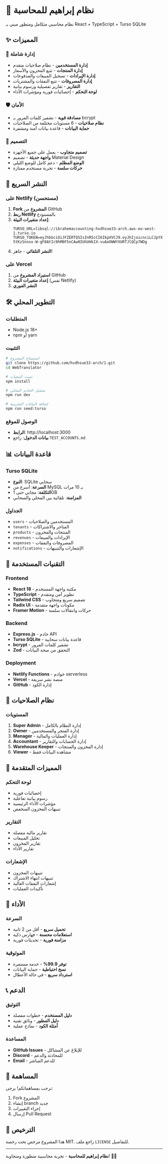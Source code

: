 # 🚀 نظام إبراهيم للمحاسبة

نظام محاسبي متكامل ومتطور مبني بـ React + TypeScript + Turso SQLite

## ✨ المميزات

### 🎯 إدارة شاملة
- **إدارة المستخدمين** - نظام صلاحيات متقدم
- **إدارة المنتجات** - تتبع المخزون والأسعار
- **إدارة الإيرادات** - تسجيل المبيعات والمدفوعات
- **إدارة المصروفات** - تتبع النفقات والمشتريات
- **التقارير** - تقارير تفصيلية ورسوم بيانية
- **لوحة التحكم** - إحصائيات فورية ومؤشرات الأداء

### 🛡️ الأمان
- **مصادقة قوية** - تشفير كلمات المرور بـ bcrypt
- **نظام صلاحيات** - 6 مستويات مختلفة من الصلاحيات
- **حماية البيانات** - قاعدة بيانات آمنة ومشفرة

### 📱 التصميم
- **تصميم متجاوب** - يعمل على جميع الأجهزة
- **واجهة حديثة** - تصميم Material Design
- **الوضع المظلم** - دعم كامل للوضع الليلي
- **حركات سلسة** - تجربة مستخدم ممتازة

## 🚀 النشر السريع

### على Netlify (مستحسن)
1. **Fork المشروع** من GitHub
2. **ربط Netlify** بالمستودع
3. **إعداد متغيرات البيئة**:
   ```
   TURSO_URL=libsql://ibrahemaccounting-hvdhsue33-arch.aws-eu-west-1.turso.io
   TURSO_TOKEN=eyJhbGciOiJFZERTQSIsInR5cCI6IkpXVCJ9.eyJhIjoicnciLCJpYXQiOjE3NTY3NzUxNTMsImlkIjoiMGRhNWIyNGYtZjc5Yi00ZmZkLTlmNzEtZTZlMjkxYzAyOTJlIiwicmlkIjoiMTBhNjUxOTktMDYwMS00ZDEwLTk0OWMtNWMzM2JlN2ZlOWRiIn0.YjfLAPUKJhxjshc6S6tPfu9BB-5tKzSnnxx-W-gF8AtIc9hM0F5nCAw0IUhUHkIX-vuAeOWWYXURTJlQCp7WDg
   ```
4. **النشر التلقائي** - جاهز!

### على Vercel
1. **استيراد المشروع** من GitHub
2. **إعداد متغيرات البيئة** (نفس Netlify)
3. **النشر الفوري**

## 🛠️ التطوير المحلي

### المتطلبات
- Node.js 18+
- npm أو yarn

### التثبيت
```bash
# استنساخ المشروع
git clone https://github.com/hvdhsue33-arch/1.git
cd WebTranslator

# تثبيت التبعيات
npm install

# تشغيل الخادم المحلي
npm run dev

# إضافة البيانات التجريبية
npm run seed:turso
```

### الوصول للموقع
- **الرابط**: http://localhost:3000
- **بيانات الدخول**: راجع `TEST_ACCOUNTS.md`

## 📊 قاعدة البيانات

### Turso SQLite
- **النوع**: SQLite سحابي
- **السرعة**: أسرع من MySQL بـ 10 مرات
- **التكلفة**: مجاني حتى 1GB
- **المزامنة**: تلقائية بين المحلي والسحابي

### الجداول
- `users` - المستخدمين والصلاحيات
- `tenants` - المتاجر والاشتراكات
- `products` - المنتجات والمخزون
- `revenues` - الإيرادات والمبيعات
- `expenses` - المصروفات والنفقات
- `notifications` - الإشعارات والتنبيهات

## 🎨 التقنيات المستخدمة

### Frontend
- **React 18** - مكتبة واجهة المستخدم
- **TypeScript** - تطوير آمن ومتقدم
- **Tailwind CSS** - تصميم سريع ومتجاوب
- **Radix UI** - مكونات واجهة متقدمة
- **Framer Motion** - حركات وانتقالات سلسة

### Backend
- **Express.js** - خادم API
- **Turso SQLite** - قاعدة بيانات سحابية
- **bcrypt** - تشفير كلمات المرور
- **Zod** - التحقق من صحة البيانات

### Deployment
- **Netlify Functions** - خوادم serverless
- **Vercel** - منصة نشر سريعة
- **GitHub** - إدارة الكود

## 🔐 نظام الصلاحيات

### المستويات
1. **Super Admin** - إدارة النظام بالكامل
2. **Owner** - إدارة المتجر والمستخدمين
3. **Manager** - إدارة العمليات والمالية
4. **Accountant** - إدارة الحسابات والتقارير
5. **Warehouse Keeper** - إدارة المخزون والمنتجات
6. **Viewer** - مشاهدة البيانات فقط

## 📱 المميزات المتقدمة

### لوحة التحكم
- إحصائيات فورية
- رسوم بيانية تفاعلية
- مؤشرات الأداء الرئيسية
- تنبيهات المخزون المنخفض

### التقارير
- تقارير مالية مفصلة
- تحليل المبيعات
- تقارير المخزون
- تقارير الأداء

### الإشعارات
- تنبيهات المخزون
- تنبيهات انتهاء الاشتراك
- إشعارات النفقات العالية
- تأكيدات العمليات

## 🚀 الأداء

### السرعة
- **تحميل سريع** - أقل من 2 ثانية
- **استعلامات محسنة** - فهارس ذكية
- **مزامنة فورية** - تحديثات فورية

### الموثوقية
- **توفر 99.9%** - خدمة مستمرة
- **نسخ احتياطية** - حماية البيانات
- **استرداد سريع** - في حالة الأعطال

## 📞 الدعم

### التوثيق
- **دليل المستخدم** - خطوات مفصلة
- **دليل المطور** - وثائق تقنية
- **أمثلة الكود** - نماذج عملية

### المساعدة
- **GitHub Issues** - للإبلاغ عن المشاكل
- **Discord** - للمحادثة والدعم
- **Email** - للدعم المباشر

## 🤝 المساهمة

نرحب بمساهماتكم! يرجى:
1. Fork المشروع
2. إنشاء branch جديد
3. إجراء التغييرات
4. إرسال Pull Request

## 📄 الترخيص

هذا المشروع مرخص تحت رخصة MIT. راجع ملف `LICENSE` للتفاصيل.

---

**نظام إبراهيم للمحاسبة** - تجربة محاسبية متطورة ومتجاوبة! 🚀✨